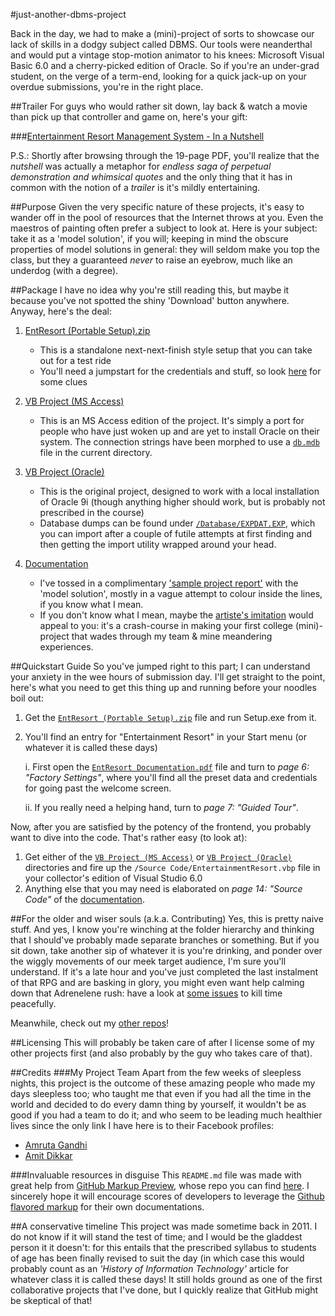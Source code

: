 #just-another-dbms-project

Back in the day, we had to make a (mini)-project of sorts to showcase our lack of skills in a dodgy subject called DBMS. Our tools were neanderthal and would put a vintage stop-motion animator to his knees: Microsoft Visual Basic 6.0 and a cherry-picked edition of Oracle. So if you're an under-grad student, on the verge of a term-end, looking for a quick jack-up on your overdue submissions, you're in the right place.

##Trailer
For guys who would rather sit down, lay back & watch a movie than pick up that controller and game on, here's your gift:

###[Entertainment Resort Management System - In a Nutshell](https://github.com/dotbugfix/just-another-dbms-project/blob/master/Documentation/EntResort%20Documentation.pdf)

P.S.: Shortly after browsing through the 19-page PDF, you'll realize that the *nutshell* was actually a metaphor for *endless saga of perpetual demonstration and whimsical quotes* and the only thing that it has in common with the notion of a *trailer* is it's mildly entertaining.

##Purpose
Given the very specific nature of these projects, it's easy to wander off in the pool of resources that the Internet throws at you.  Even the maestros of painting often prefer a subject to look at. Here is your subject: take it as a 'model solution', if you will; keeping in mind the obscure properties of model solutions in general: they will seldom make you top the class, but they a guaranteed _never_ to raise an eyebrow, much like an underdog (with a degree).

##Package
I have no idea why you're still reading this, but maybe it because you've not spotted the shiny 'Download' button anywhere. Anyway, here's the deal:

1. [EntResort (Portable Setup).zip](https://github.com/dotbugfix/just-another-dbms-project/blob/master/EntResort%20%28Portable%20Setup%29.zip)
    * This is a standalone next-next-finish style setup that you can take out for a test ride
    * You'll need a jumpstart for the credentials and stuff, so look [here](https://github.com/dotbugfix/just-another-dbms-project/blob/master/Documentation/EntResort%20Documentation.pdf) for some clues

2. [VB Project (MS Access)](https://github.com/dotbugfix/just-another-dbms-project/tree/master/VB%20Project%20%28MS%20Access%29)
    * This is an MS Access edition of the project. It's simply a port for people who have just woken up and are yet to install Oracle on their system. The connection strings have been morphed to use a [`db.mdb`](https://github.com/dotbugfix/just-another-dbms-project/blob/master/VB%20Project%20%28MS%20Access%29/Database/db.mdb) file in the current directory.

3. [VB Project (Oracle)](https://github.com/dotbugfix/just-another-dbms-project/tree/master/VB%20Project%20%28Oracle%29)
    * This is the original project, designed to work with a local installation of Oracle 9i (though anything higher should work, but is probably not prescribed in the course)
    * Database dumps can be found under [`/Database/EXPDAT.EXP`](https://github.com/dotbugfix/just-another-dbms-project/blob/master/VB%20Project%20%28Oracle%29/Database/EXPDAT.DMP), which you can import after a couple of futile attempts at first finding and then getting the import utility wrapped around your head.

4. [Documentation](https://github.com/dotbugfix/just-another-dbms-project/blob/master/Documentation/EntResort%20Documentation.pdf)
    * I've tossed in a complimentary ['sample project report'](https://github.com/dotbugfix/just-another-dbms-project/blob/master/Documentation/Project%20Report%20%28Entertainment%20Resort%29.doc) with the 'model solution', mostly in a vague attempt to colour inside the lines, if you know what I mean.
    * If you don't know what I mean, maybe the [artiste's imitation](https://github.com/dotbugfix/just-another-dbms-project/blob/master/Documentation/EntResort%20Documentation.pdf) would appeal to you: it's a crash-course in making your first college (mini)-project that wades through my team & mine meandering experiences.

##Quickstart Guide
So you've jumped right to this part; I can understand your anxiety in the wee hours of submission day. I'll get straight to the point, here's what you need to get this thing up and running before your noodles boil out:

1. Get the [`EntResort (Portable Setup).zip`](https://github.com/dotbugfix/just-another-dbms-project/blob/master/EntResort%20%28Portable%20Setup%29.zip) file and run Setup.exe from it.
2. You'll find an entry for "Entertainment Resort" in your Start menu (or whatever it is called these days)

    i. First open the [`EntResort Documentation.pdf`](https://github.com/dotbugfix/just-another-dbms-project/blob/master/Documentation/EntResort%20Documentation.pdf) file and turn to *page 6: "Factory Settings"*, where you'll find all the preset data and credentials for going past the welcome screen.

    ii. If you really need a helping hand, turn to *page 7: "Guided Tour"*.


Now, after you are satisfied by the potency of the frontend, you probably want to dive into the code. That's rather easy (to look at):

1. Get either of the [`VB Project (MS Access)`](https://github.com/dotbugfix/just-another-dbms-project/tree/master/VB%20Project%20%28MS%20Access%29) or [`VB Project (Oracle)`](https://github.com/dotbugfix/just-another-dbms-project/tree/master/VB%20Project%20%28Oracle%29) directories and fire up the `/Source Code/EntertainmentResort.vbp` file in your collector's edition of Visual Studio 6.0
2. Anything else that you may need is elaborated on *page 14: "Source Code"* of the [documentation](https://github.com/dotbugfix/just-another-dbms-project/blob/master/Documentation/EntResort%20Documentation.pdf).

##For the older and wiser souls (a.k.a. Contributing)
Yes, this is pretty naive stuff. And yes, I know you're winching at the folder hierarchy and thinking that I should've probably made separate branches or something. But if you sit down, take another sip of whatever it is you're drinking, and ponder over the wiggly movements of our meek target audience, I'm sure you'll understand. If it's a late hour and you've just completed the last instalment of that RPG and are basking in glory, you might even want help calming down that Adrenelene rush: have a look at [some issues](https://github.com/dotbugfix/just-another-dbms-project/issues) to kill time peacefully.

Meanwhile, check out my [other repos](https://github.com/dotbugfix?tab=repositories)!

##Licensing
This will probably be taken care of after I license some of my other projects first (and also probably by the guy who takes care of that).

##Credits
###My Project Team
Apart from the few weeks of sleepless nights, this project is the outcome of these amazing people who made my days sleepless too; who taught me that even if you had all the time in the world and decided to do every damn thing by yourself, it wouldn't be as good if you had a team to do it; and who seem to be leading much healthier lives since the only link I have here is to their Facebook profiles:
* [Amruta Gandhi](https://www.facebook.com/amruta.gandhi.3)
* [Amit Dikkar](http://www.facebook.com/amit.dikkar)

###Invaluable resources in disguise
This `README.md` file was made with great help from [GitHub Markup Preview](http://dfilimonov.com/github-markup-preview/), whose repo you can find [here](https://github.com/petethepig/github-markup-preview). I sincerely hope it will encourage scores of developers to leverage the [Github flavored markup](https://github.com/github/markup/) for their own documentations.

##A conservative timeline
This project was made sometime back in 2011. I do not know if it will stand the test of time; and I would be the gladdest person it it doesn't: for this entails that the prescribed syllabus to students of age has been finally revised to suit the day (in which case this would probably count as an *'History of Information Technology'* article for whatever class it is called these days!
It still holds ground as one of the first collaborative projects that I've done, but I quickly realize that GitHub might be skeptical of that!